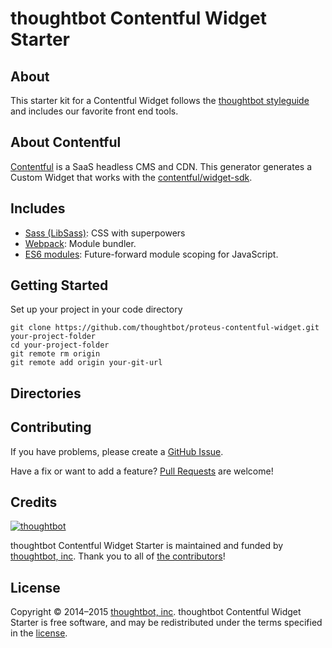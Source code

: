 # thoughtbot Contentful Widget Starter

## About

This starter kit for a Contentful Widget follows the
[thoughtbot styleguide](https://github.com/thoughtbot/guides) and includes our
favorite front end tools.

## About Contentful

[Contentful](https://www.contentful.com/) is a SaaS headless CMS and CDN.
This generator generates a Custom Widget that works with the
[contentful/widget-sdk](https://github.com/contentful/widget-sdk).

## Includes

* [Sass (LibSass)](http://sass-lang.com):
  CSS with superpowers
* [Webpack](https://webpack.github.io/):
  Module bundler.
* [ES6 modules](http://babeljs.io/docs/learn-es2015/#modules):
  Future-forward module scoping for JavaScript.

## Getting Started

Set up your project in your code directory
```
git clone https://github.com/thoughtbot/proteus-contentful-widget.git your-project-folder
cd your-project-folder
git remote rm origin
git remote add origin your-git-url
```

## Directories

## Contributing

If you have problems, please create a
[GitHub Issue](https://github.com/thoughtbot/proteus-contentful-widget/issues).

Have a fix or want to add a feature?
[Pull Requests](https://github.com/thoughtbot/proteus-contentful-widget/pulls) are welcome!

## Credits

[![thoughtbot](http://images.thoughtbot.com/bourbon/thoughtbot-logo.svg)](http://thoughtbot.com)

thoughtbot Contentful Widget Starter is maintained and funded by [thoughtbot, inc](http://thoughtbot.com). Thank you to all of [the contributors](https://github.com/thoughtbot/proteus-contentful-widget/contributors)!

## License

Copyright © 2014–2015 [thoughtbot, inc](http://thoughtbot.com). thoughtbot Contentful Widget Starter is free software, and may be redistributed under the terms specified in the [license](https://github.com/thoughtbot/bourbon/blob/master/LICENSE.md).
